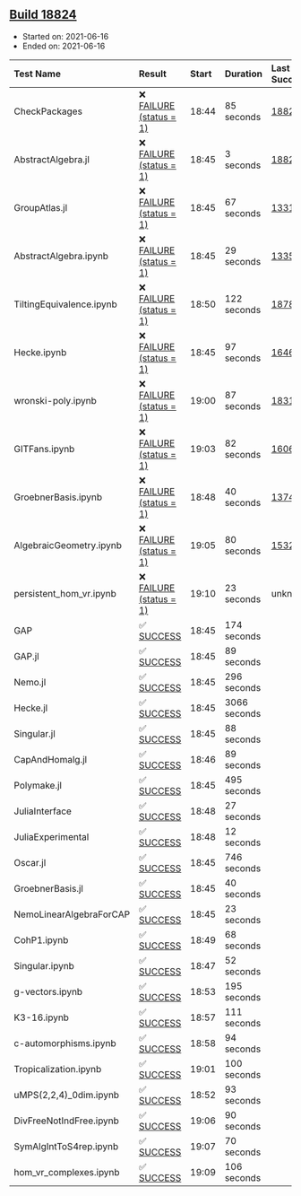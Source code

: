 ## [Build 18824](https://oscarci.mathematik.uni-kl.de/job/oscar/18824/)

* Started on: 2021-06-16
* Ended on: 2021-06-16

| Test Name    | Result | Start | Duration | Last Success | First Failure |
|:-------------|:-------|:------|:---------|:-------------|:--------------|
| CheckPackages | ❌ [FAILURE (status = 1)](https://oscarci.mathematik.uni-kl.de/job/oscar/18824/artifact/logs/build-18824/CheckPackages.log) | 18:44 | 85 seconds | [18822](https://oscarci.mathematik.uni-kl.de/job/oscar/18822/) | [18823](https://oscarci.mathematik.uni-kl.de/job/oscar/18823/) |
| AbstractAlgebra.jl | ❌ [FAILURE (status = 1)](https://oscarci.mathematik.uni-kl.de/job/oscar/18824/artifact/logs/build-18824/AbstractAlgebra.jl.log) | 18:45 | 3 seconds | [18822](https://oscarci.mathematik.uni-kl.de/job/oscar/18822/) | [18823](https://oscarci.mathematik.uni-kl.de/job/oscar/18823/) |
| GroupAtlas.jl | ❌ [FAILURE (status = 1)](https://oscarci.mathematik.uni-kl.de/job/oscar/18824/artifact/logs/build-18824/GroupAtlas.jl.log) | 18:45 | 67 seconds | [13311](https://oscarci.mathematik.uni-kl.de/job/oscar/13311/) | [13312](https://oscarci.mathematik.uni-kl.de/job/oscar/13312/) |
| AbstractAlgebra.ipynb | ❌ [FAILURE (status = 1)](https://oscarci.mathematik.uni-kl.de/job/oscar/18824/artifact/logs/build-18824/AbstractAlgebra.ipynb.log) | 18:45 | 29 seconds | [13355](https://oscarci.mathematik.uni-kl.de/job/oscar/13355/) | [13356](https://oscarci.mathematik.uni-kl.de/job/oscar/13356/) |
| TiltingEquivalence.ipynb | ❌ [FAILURE (status = 1)](https://oscarci.mathematik.uni-kl.de/job/oscar/18824/artifact/logs/build-18824/TiltingEquivalence.ipynb.log) | 18:50 | 122 seconds | [18789](https://oscarci.mathematik.uni-kl.de/job/oscar/18789/) | [18790](https://oscarci.mathematik.uni-kl.de/job/oscar/18790/) |
| Hecke.ipynb | ❌ [FAILURE (status = 1)](https://oscarci.mathematik.uni-kl.de/job/oscar/18824/artifact/logs/build-18824/Hecke.ipynb.log) | 18:45 | 97 seconds | [16463](https://oscarci.mathematik.uni-kl.de/job/oscar/16463/) | [16464](https://oscarci.mathematik.uni-kl.de/job/oscar/16464/) |
| wronski-poly.ipynb | ❌ [FAILURE (status = 1)](https://oscarci.mathematik.uni-kl.de/job/oscar/18824/artifact/logs/build-18824/wronski-poly.ipynb.log) | 19:00 | 87 seconds | [18314](https://oscarci.mathematik.uni-kl.de/job/oscar/18314/) | [18315](https://oscarci.mathematik.uni-kl.de/job/oscar/18315/) |
| GITFans.ipynb | ❌ [FAILURE (status = 1)](https://oscarci.mathematik.uni-kl.de/job/oscar/18824/artifact/logs/build-18824/GITFans.ipynb.log) | 19:03 | 82 seconds | [16068](https://oscarci.mathematik.uni-kl.de/job/oscar/16068/) | [16069](https://oscarci.mathematik.uni-kl.de/job/oscar/16069/) |
| GroebnerBasis.ipynb | ❌ [FAILURE (status = 1)](https://oscarci.mathematik.uni-kl.de/job/oscar/18824/artifact/logs/build-18824/GroebnerBasis.ipynb.log) | 18:48 | 40 seconds | [13748](https://oscarci.mathematik.uni-kl.de/job/oscar/13748/) | [13749](https://oscarci.mathematik.uni-kl.de/job/oscar/13749/) |
| AlgebraicGeometry.ipynb | ❌ [FAILURE (status = 1)](https://oscarci.mathematik.uni-kl.de/job/oscar/18824/artifact/logs/build-18824/AlgebraicGeometry.ipynb.log) | 19:05 | 80 seconds | [15322](https://oscarci.mathematik.uni-kl.de/job/oscar/15322/) | [15323](https://oscarci.mathematik.uni-kl.de/job/oscar/15323/) |
| persistent_hom_vr.ipynb | ❌ [FAILURE (status = 1)](https://oscarci.mathematik.uni-kl.de/job/oscar/18824/artifact/logs/build-18824/persistent_hom_vr.ipynb.log) | 19:10 | 23 seconds | unknown | unknown |
| GAP | ✅ [SUCCESS](https://oscarci.mathematik.uni-kl.de/job/oscar/18824/artifact/logs/build-18824/GAP.log) | 18:45 | 174 seconds |  |  |
| GAP.jl | ✅ [SUCCESS](https://oscarci.mathematik.uni-kl.de/job/oscar/18824/artifact/logs/build-18824/GAP.jl.log) | 18:45 | 89 seconds |  |  |
| Nemo.jl | ✅ [SUCCESS](https://oscarci.mathematik.uni-kl.de/job/oscar/18824/artifact/logs/build-18824/Nemo.jl.log) | 18:45 | 296 seconds |  |  |
| Hecke.jl | ✅ [SUCCESS](https://oscarci.mathematik.uni-kl.de/job/oscar/18824/artifact/logs/build-18824/Hecke.jl.log) | 18:45 | 3066 seconds |  |  |
| Singular.jl | ✅ [SUCCESS](https://oscarci.mathematik.uni-kl.de/job/oscar/18824/artifact/logs/build-18824/Singular.jl.log) | 18:45 | 88 seconds |  |  |
| CapAndHomalg.jl | ✅ [SUCCESS](https://oscarci.mathematik.uni-kl.de/job/oscar/18824/artifact/logs/build-18824/CapAndHomalg.jl.log) | 18:46 | 89 seconds |  |  |
| Polymake.jl | ✅ [SUCCESS](https://oscarci.mathematik.uni-kl.de/job/oscar/18824/artifact/logs/build-18824/Polymake.jl.log) | 18:45 | 495 seconds |  |  |
| JuliaInterface | ✅ [SUCCESS](https://oscarci.mathematik.uni-kl.de/job/oscar/18824/artifact/logs/build-18824/JuliaInterface.log) | 18:48 | 27 seconds |  |  |
| JuliaExperimental | ✅ [SUCCESS](https://oscarci.mathematik.uni-kl.de/job/oscar/18824/artifact/logs/build-18824/JuliaExperimental.log) | 18:48 | 12 seconds |  |  |
| Oscar.jl | ✅ [SUCCESS](https://oscarci.mathematik.uni-kl.de/job/oscar/18824/artifact/logs/build-18824/Oscar.jl.log) | 18:45 | 746 seconds |  |  |
| GroebnerBasis.jl | ✅ [SUCCESS](https://oscarci.mathematik.uni-kl.de/job/oscar/18824/artifact/logs/build-18824/GroebnerBasis.jl.log) | 18:45 | 40 seconds |  |  |
| NemoLinearAlgebraForCAP | ✅ [SUCCESS](https://oscarci.mathematik.uni-kl.de/job/oscar/18824/artifact/logs/build-18824/NemoLinearAlgebraForCAP.log) | 18:45 | 23 seconds |  |  |
| CohP1.ipynb | ✅ [SUCCESS](https://oscarci.mathematik.uni-kl.de/job/oscar/18824/artifact/logs/build-18824/CohP1.ipynb.log) | 18:49 | 68 seconds |  |  |
| Singular.ipynb | ✅ [SUCCESS](https://oscarci.mathematik.uni-kl.de/job/oscar/18824/artifact/logs/build-18824/Singular.ipynb.log) | 18:47 | 52 seconds |  |  |
| g-vectors.ipynb | ✅ [SUCCESS](https://oscarci.mathematik.uni-kl.de/job/oscar/18824/artifact/logs/build-18824/g-vectors.ipynb.log) | 18:53 | 195 seconds |  |  |
| K3-16.ipynb | ✅ [SUCCESS](https://oscarci.mathematik.uni-kl.de/job/oscar/18824/artifact/logs/build-18824/K3-16.ipynb.log) | 18:57 | 111 seconds |  |  |
| c-automorphisms.ipynb | ✅ [SUCCESS](https://oscarci.mathematik.uni-kl.de/job/oscar/18824/artifact/logs/build-18824/c-automorphisms.ipynb.log) | 18:58 | 94 seconds |  |  |
| Tropicalization.ipynb | ✅ [SUCCESS](https://oscarci.mathematik.uni-kl.de/job/oscar/18824/artifact/logs/build-18824/Tropicalization.ipynb.log) | 19:01 | 100 seconds |  |  |
| uMPS(2,2,4)_0dim.ipynb | ✅ [SUCCESS](https://oscarci.mathematik.uni-kl.de/job/oscar/18824/artifact/logs/build-18824/uMPS-2-2-4-_0dim.ipynb.log) | 18:52 | 93 seconds |  |  |
| DivFreeNotIndFree.ipynb | ✅ [SUCCESS](https://oscarci.mathematik.uni-kl.de/job/oscar/18824/artifact/logs/build-18824/DivFreeNotIndFree.ipynb.log) | 19:06 | 90 seconds |  |  |
| SymAlgIntToS4rep.ipynb | ✅ [SUCCESS](https://oscarci.mathematik.uni-kl.de/job/oscar/18824/artifact/logs/build-18824/SymAlgIntToS4rep.ipynb.log) | 19:07 | 70 seconds |  |  |
| hom_vr_complexes.ipynb | ✅ [SUCCESS](https://oscarci.mathematik.uni-kl.de/job/oscar/18824/artifact/logs/build-18824/hom_vr_complexes.ipynb.log) | 19:09 | 106 seconds |  |  |

